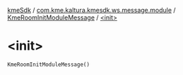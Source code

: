 [kmeSdk](../../index.md) / [com.kme.kaltura.kmesdk.ws.message.module](../index.md) / [KmeRoomInitModuleMessage](index.md) / [&lt;init&gt;](./-init-.md)

# &lt;init&gt;

`KmeRoomInitModuleMessage()`
